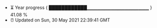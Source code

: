 - ⏳ Year progress { ████████████▁▁▁▁▁▁▁▁▁▁▁▁▁▁▁▁▁▁ } 41.08 %
- ⏰ Updated on Sun, 30 May 2021 22:39:41 GMT

